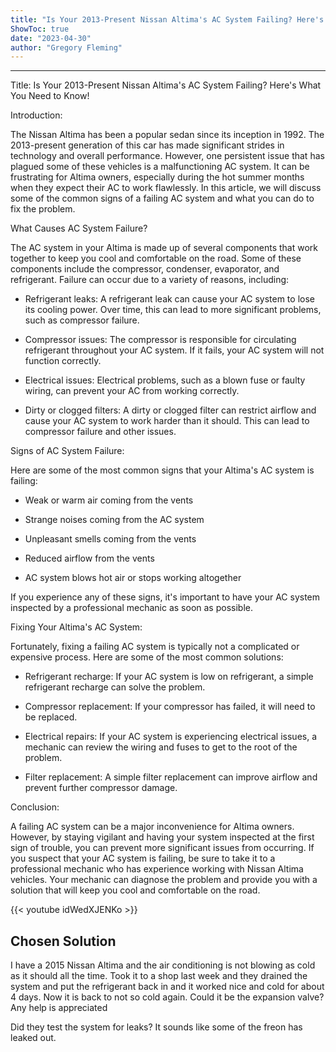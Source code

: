 ```yaml
---
title: "Is Your 2013-Present Nissan Altima's AC System Failing? Here's What You Need to Know!"
ShowToc: true 
date: "2023-04-30"
author: "Gregory Fleming"
---
```

*****
Title: Is Your 2013-Present Nissan Altima's AC System Failing? Here's What You Need to Know!

Introduction:

The Nissan Altima has been a popular sedan since its inception in 1992. The 2013-present generation of this car has made significant strides in technology and overall performance. However, one persistent issue that has plagued some of these vehicles is a malfunctioning AC system. It can be frustrating for Altima owners, especially during the hot summer months when they expect their AC to work flawlessly. In this article, we will discuss some of the common signs of a failing AC system and what you can do to fix the problem.

What Causes AC System Failure?

The AC system in your Altima is made up of several components that work together to keep you cool and comfortable on the road. Some of these components include the compressor, condenser, evaporator, and refrigerant. Failure can occur due to a variety of reasons, including:

- Refrigerant leaks: A refrigerant leak can cause your AC system to lose its cooling power. Over time, this can lead to more significant problems, such as compressor failure.

- Compressor issues: The compressor is responsible for circulating refrigerant throughout your AC system. If it fails, your AC system will not function correctly.

- Electrical issues: Electrical problems, such as a blown fuse or faulty wiring, can prevent your AC from working correctly.

- Dirty or clogged filters: A dirty or clogged filter can restrict airflow and cause your AC system to work harder than it should. This can lead to compressor failure and other issues.

Signs of AC System Failure:

Here are some of the most common signs that your Altima's AC system is failing:

- Weak or warm air coming from the vents

- Strange noises coming from the AC system

- Unpleasant smells coming from the vents

- Reduced airflow from the vents

- AC system blows hot air or stops working altogether

If you experience any of these signs, it's important to have your AC system inspected by a professional mechanic as soon as possible.

Fixing Your Altima's AC System:

Fortunately, fixing a failing AC system is typically not a complicated or expensive process. Here are some of the most common solutions:

- Refrigerant recharge: If your AC system is low on refrigerant, a simple refrigerant recharge can solve the problem.

- Compressor replacement: If your compressor has failed, it will need to be replaced.

- Electrical repairs: If your AC system is experiencing electrical issues, a mechanic can review the wiring and fuses to get to the root of the problem.

- Filter replacement: A simple filter replacement can improve airflow and prevent further compressor damage.

Conclusion:

A failing AC system can be a major inconvenience for Altima owners. However, by staying vigilant and having your system inspected at the first sign of trouble, you can prevent more significant issues from occurring. If you suspect that your AC system is failing, be sure to take it to a professional mechanic who has experience working with Nissan Altima vehicles. Your mechanic can diagnose the problem and provide you with a solution that will keep you cool and comfortable on the road.

{{< youtube idWedXJENKo >}} 



## Chosen Solution
 I have a 2015 Nissan Altima and the air conditioning is not blowing as cold as it should all the time. Took it to a shop last week and they drained the system and put the refrigerant back in and it worked nice and cold for about 4 days. Now it is back to not so cold again. Could it be the expansion valve? Any help is appreciated

 Did they test the system for leaks?  It sounds like some of the freon has leaked out.





